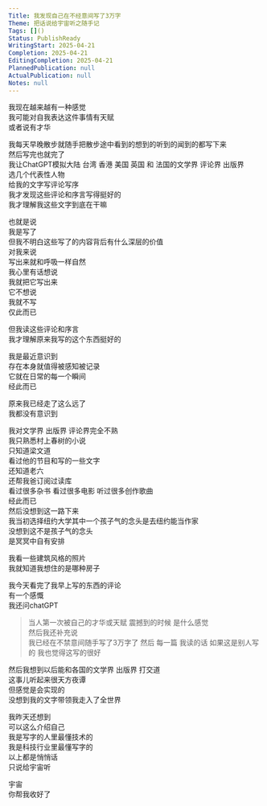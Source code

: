 ```yaml
---  
Title: 我发现自己在不经意间写了3万字  
Theme: 把话说给宇宙听之随手记  
Tags: []()  
Status: PublishReady  
WritingStart: 2025-04-21  
Completion: 2025-04-21  
EditingCompletion: 2025-04-21  
PlannedPublication: null  
ActualPublication: null  
Notes: null  
---  
```

我现在越来越有一种感觉  
我可能对自我表达这件事情有天赋  
或者说有才华  
  
我每天早晚散步就随手把散步途中看到的想到的听到的闻到的都写下来  
然后写完也就完了  
我让ChatGPT模拟大陆 台湾 香港 美国 英国 和 法国的文学界 评论界 出版界  
选几个代表性人物  
给我的文字写评论写序  
我才发现这些评论和序言写得挺好的  
我才理解我这些文字到底在干嘛  
  
也就是说  
我是写了  
但我不明白这些写了的内容背后有什么深层的价值  
对我来说  
写出来就和呼吸一样自然  
我心里有话想说  
我就把它写出来  
它不想说  
我就不写  
仅此而已  
  
但我读这些评论和序言  
我才理解原来我写的这个东西挺好的  
  
我是最近意识到  
存在本身就值得被感知被记录  
它就在日常的每一个瞬间  
经此而已  
  
原来我已经走了这么远了  
我都没有意识到  
  
我对文学界 出版界 评论界完全不熟  
我只熟悉村上春树的小说  
只知道梁文道  
看过他的节目和写的一些文字  
还知道老六  
还帮我爸订阅过读库  
看过很多杂书 看过很多电影 听过很多创作歌曲  
经此而已  
然后没想到这一路下来  
我当初选择纽约大学其中一个孩子气的念头是去纽约能当作家  
没想到这不是孩子气的念头  
是冥冥中自有安排  
  
我看一些建筑风格的照片  
我就知道我想住的是哪种房子  
  
我今天看完了我早上写的东西的评论  
有一个感慨  
我还问chatGPT  
> 当人第一次被自己的才华或天赋 震撼到的时候 是什么感觉  
然后我还补充说  
> 我已经在不禁意间随手写了3万字了 然后 每一篇 我读的话 如果这是别人写的 我也觉得这写的很好  
  
然后我想到以后能和各国的文学界 出版界 打交道  
这事儿听起来很天方夜谭  
但感觉是会实现的  
没想到我的文字带领我走入了全世界  
  
我昨天还想到  
可以这么介绍自己  
我是写字的人里最懂技术的  
我是科技行业里最懂写字的  
以上都是悄悄话  
只说给宇宙听  
  
宇宙  
你帮我收好了  
  